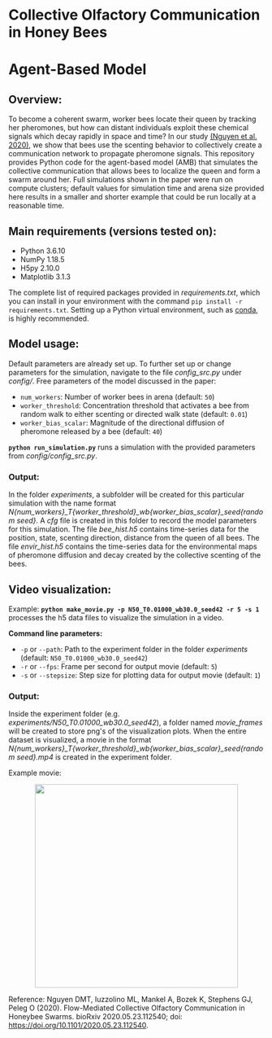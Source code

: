 # Collective Olfactory Communication in Honey Bees
# Agent-Based Model

## Overview:

To become a coherent swarm, worker bees locate their queen by tracking her pheromones, but how can distant individuals exploit these chemical signals which decay rapidly in space and time? In our study [(Nguyen et al. 2020)](https://www.biorxiv.org/content/10.1101/2020.05.23.112540v1), we show that bees use the scenting behavior to collectively create a communication network to propagate pheromone signals. This repository provides Python code for the agent-based model (AMB) that simulates the collective communication that allows bees to localize the queen and form a swarm around her. Full simulations shown in the paper were run on compute clusters; default values for simulation time and arena size provided here results in a smaller and shorter example that could be run locally at a reasonable time.

## Main requirements (versions tested on):
- Python 3.6.10
- NumPy 1.18.5
- H5py 2.10.0
- Matplotlib 3.1.3

The complete list of required packages provided in *requirements.txt*, which you can install in your environment with the command `pip install -r requirements.txt`. Setting up a Python virtual environment, such as [conda](https://docs.conda.io/projects/conda/en/latest/user-guide/tasks/manage-environments.html), is highly recommended.

## Model usage:
Default parameters are already set up. To further set up or change parameters for the simulation, navigate to the file *config_src.py* under *config/*. Free parameters of the model discussed in the paper:
- `num_workers`: Number of worker bees in arena (default: `50`)
- `worker_threshold`: Concentration threshold that activates a bee from random walk to either scenting or directed walk state (default: `0.01`)
- `worker_bias_scalar`: Magnitude of the directional diffusion of pheromone released by a bee (default: `40`)

**`python run_simulation.py`** runs a simulation with the provided parameters from *config/config_src.py*.

### Output:
In the folder *experiments*, a subfolder will be created for this particular simulation with the name format *N{num_workers}_T{worker_threshold}_wb{worker_bias_scalar}_seed{random seed}*. A *cfg* file is created in this folder to record the model parameters for this simulation. The file *bee_hist.h5* contains time-series data for the position, state, scenting direction, distance from the queen of all bees. The file *envir_hist.h5* contains the time-series data for the environmental maps of pheromone diffusion and decay created by the collective scenting of the bees.

## Video visualization:
Example: **`python make_movie.py -p N50_T0.01000_wb30.0_seed42 -r 5 -s 1`** processes the h5 data files to visualize the simulation in a video.

**Command line parameters:**
- `-p` or `--path`: Path to the experiment folder in the folder *experiments* (default: `N50_T0.01000_wb30.0_seed42`)
- `-r` or `--fps`: Frame per second for output movie (default: `5`)
- `-s` or `--stepsize`: Step size for plotting data for output movie (default: `1`)

### Output:
Inside the experiment folder (e.g. *experiments/N50_T0.01000_wb30.0_seed42*), a folder named *movie_frames* will be created to store png's of the visualization plots. When the entire dataset is visualized, a movie in the format *N{num_workers}_T{worker_threshold}_wb{worker_bias_scalar}_seed{random seed}.mp4* is created in the experiment folder.

Example movie:

<p align="center">
<img src="doc/example.gif" width="400"/>
<p>

Reference:
Nguyen DMT, Iuzzolino ML, Mankel A, Bozek K, Stephens GJ, Peleg O (2020). Flow-Mediated Collective Olfactory
Communication in Honeybee Swarms. bioRxiv 2020.05.23.112540; doi: https://doi.org/10.1101/2020.05.23.112540.
